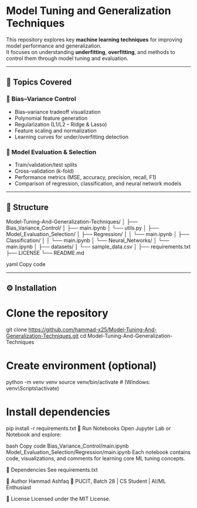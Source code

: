 # Model Tuning and Generalization Techniques

This repository explores key **machine learning techniques** for improving model performance and generalization.  
It focuses on understanding **underfitting**, **overfitting**, and methods to control them through model tuning and evaluation.

---

## 📘 Topics Covered

### 🔹 Bias–Variance Control
- Bias–variance tradeoff visualization  
- Polynomial feature generation  
- Regularization (L1/L2 – Ridge & Lasso)  
- Feature scaling and normalization  
- Learning curves for under/overfitting detection  

### 🔹 Model Evaluation & Selection
- Train/validation/test splits  
- Cross-validation (k-fold)  
- Performance metrics (MSE, accuracy, precision, recall, F1)  
- Comparison of regression, classification, and neural network models  

---

## 🧠 Structure

Model-Tuning-And-Generalization-Techniques/
│
├── Bias_Variance_Control/
│ ├── main.ipynb
│ └── utils.py
│
├── Model_Evaluation_Selection/
│ ├── Regression/
│ │ └── main.ipynb
│ ├── Classification/
│ │ └── main.ipynb
│ └── Neural_Networks/
│ └── main.ipynb
│
├── datasets/
│ └── sample_data.csv
│
├── requirements.txt
├── LICENSE
└── README.md

yaml
Copy code

---

## ⚙️ Installation


# Clone the repository
git clone https://github.com/hammad-x25/Model-Tuning-And-Generalization-Techniques.git
cd Model-Tuning-And-Generalization-Techniques

# Create environment (optional)
python -m venv venv
source venv/bin/activate     # (Windows: venv\Scripts\activate)

# Install dependencies
pip install -r requirements.txt
🚀 Run Notebooks
Open Jupyter Lab or Notebook and explore:

bash
Copy code
Bias_Variance_Control/main.ipynb
Model_Evaluation_Selection/Regression/main.ipynb
Each notebook contains code, visualizations, and comments for learning core ML tuning concepts.

🧩 Dependencies
See requirements.txt

🧠 Author
Hammad Ashfaq
📍 PUCIT, Batch 28 | CS Student | AI/ML Enthusiast

📜 License
Licensed under the MIT License.

